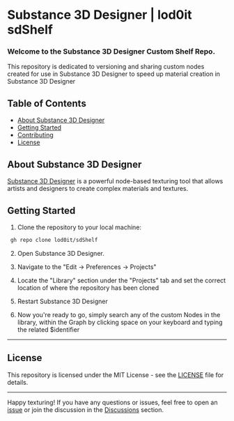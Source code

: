 # Substance 3D Designer | lod0it sdShelf

### Welcome to the Substance 3D Designer Custom Shelf Repo.
This repository is dedicated to versioning and sharing custom nodes created for use in Substance 3D Designer to speed up material creation in Substance 3D Designer

## Table of Contents

- [About Substance 3D Designer](#about-substance-3d-designer)
- [Getting Started](#getting-started)
- [Contributing](#contributing)
- [License](#license)

## About Substance 3D Designer

[Substance 3D Designer](https://www.substance3d.com/products/design) is a powerful node-based texturing tool that allows artists and designers to create complex materials and textures.

## Getting Started

1. Clone the repository to your local machine:

  ```bash
   gh repo clone lod0it/sdShelf
  ```
2. Open Substance 3D Designer.

3. Navigate to the "Edit -> Preferences -> Projects"

4. Locate the "Library" section under the "Projects" tab and set the correct location of where the repository has been cloned

5. Restart Substance 3D Designer

6. Now you're ready to go, simply search any of the custom Nodes in the library, within the Graph by clicking space on your keyboard and typing the related $identifier

---

## License

This repository is licensed under the MIT License - see the [LICENSE](LICENSE) file for details.

---

Happy texturing! If you have any questions or issues, feel free to open an [issue](https://github.com/lod0it/sdShelf/issues) or join the discussion in the [Discussions](https://github.com/lod0it/shShelf/discussions) section.

